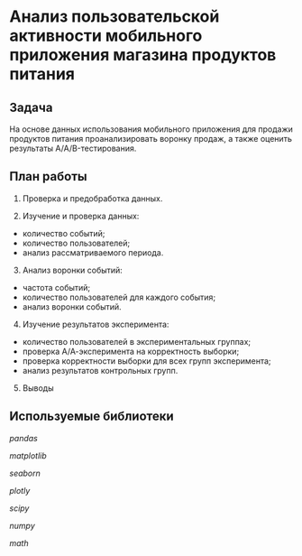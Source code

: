 # Анализ пользовательской активности мобильного приложения магазина продуктов питания

## Задача

На основе данных использования мобильного приложения для продажи продуктов питания проанализировать воронку продаж, а также оценить результаты A/A/B-тестирования.

## План работы

1. Проверка и предобработка данных.

2. Изучение и проверка данных:
- количество событий;
- количество пользователей;
- анализ рассматриваемого периода.

3. Анализ воронки событий:
- частота событий;
- количество пользователей для каждого события;
- анализ воронки событий.

4. Изучение результатов эксперимента:
- количество пользователей в экспериментальных группах;
- проверка А/А-эксперимента на корректность выборки;
- проверка корректности выборки для всех групп эксперимента;
- анализ результатов контрольных групп.

5. Выводы

## Используемые библиотеки
*pandas*

*matplotlib*

*seaborn*

*plotly*

*scipy*

*numpy*

*math*
